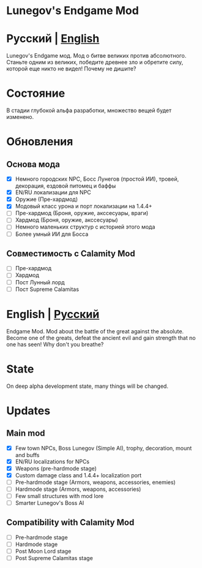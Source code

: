 # Lunegov's Endgame Mod

# <a id="Russian">Русский</a> | [English](#English)

Lunegov's Endgame мод. Мод о битве великих против абсолютного.
Станьте одним из великих, победите древнее зло и обретите силу, которой еще никто не видел!
Почему не дишите?

# Состояние
В стадии глубокой альфа разработки, множество вещей будет изменено.

# Обновления
## Основа мода
- [x] Немного городских NPC, Босс Лунегов (простой ИИ), тровей, декорация, ездовой питомец и баффы
- [x] EN/RU локализации для NPC
- [x] Оружие (Пре-хардмод)
- [x] Модовый класс урона и порт локализации на 1.4.4+
- [ ] Пре-хардмод (Броня, оружие, акссесуары, враги)
- [ ] Хардмод (Броня, оружие, акссесуары)
- [ ] Немного маленьких структур с историей этого мода
- [ ] Более умный ИИ для Босса
## Совместимость с Calamity Mod
- [ ] Пре-хардмод
- [ ] Хардмод
- [ ] Пост Лунный лорд
- [ ] Пост Supreme Calamitas

# <a id="English">English</a> | [Русский](#Russian)

Endgame Mod. Mod about the battle of the great against the absolute.
Become one of the greats, defeat the ancient evil and gain strength that no one has seen!
Why don't you breathe?

# State
On deep alpha development state, many things will be changed.

# Updates
## Main mod
- [x] Few town NPCs, Boss Lunegov (Simple AI), trophy, decoration, mount and buffs
- [x] EN/RU localizations for NPCs
- [x] Weapons (pre-hardmode stage)
- [x] Custom damage class and 1.4.4+ localization port
- [ ] Pre-hardmode stage (Armors, weapons, accessories, enemies)
- [ ] Hardmode stage (Armors, weapons, accessories)
- [ ] Few small structures with mod lore
- [ ] Smarter Lunegov's Boss AI
## Compatibility with Calamity Mod
- [ ] Pre-hardmode stage
- [ ] Hardmode stage
- [ ] Post Moon Lord stage
- [ ] Post Supreme Calamitas stage
